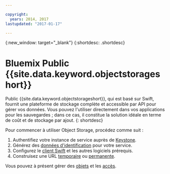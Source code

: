 ```yaml
---

copyright:
  years: 2014, 2017
lastupdated: "2017-01-17"

---
```

{:new_window: target="_blank"}
{:shortdesc: .shortdesc}

# Bluemix Public {{site.data.keyword.objectstorageshort}}

Public {{site.data.keyword.objectstorageshort}}, qui est basé sur Swift, fournit une plateforme de stockage complète et accessible par API pour
gérer vos données. Vous pouvez l'utiliser directement dans vos applications pour les sauvegardes ; dans ce cas, il constitue la solution idéale en terme de coût et de stockage par ajout.
{: shortdesc}

Pour commencer à utiliser Object Storage, procédez comme suit :

1. Authentifiez votre instance de service auprès de [Keystone](/docs/services/ObjectStorage/os_authenticate.html).
2. Générez des [données d'identification](/docs/services/ObjectStorage/os_credentials.html) pour votre service.
3. Configurez le [client Swift](/docs/services/ObjectStorage/os_configuring.html) et les autres logiciels prérequis.
4. Construisez une URL [temporaire](/docs/services/ObjectStorage/os_tempurl.html) ou
[permanente](/docs/services/ObjectStorage/os_constructing.html).

Vous pouvez à présent gérer des [objets](/docs/services/ObjectStorage/os_managing.html) et les
[accès](/docs/services/ObjectStorage/os_security.html).

